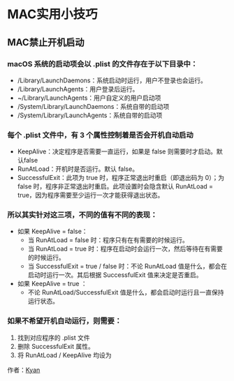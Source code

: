 # MAC实用小技巧

## MAC禁止开机启动

### macOS 系统的启动项会以 .plist 的文件存在于以下目录中：
- /Library/LaunchDaemons：系统启动时运行，用户不登录也会运行。
- /Library/LaunchAgents：用户登录后运行。
- ~/Library/LaunchAgents：用户自定义的用户启动项
- /System/Library/LaunchDaemons：系统自带的启动项
- /System/Library/LaunchAgents：系统自带的启动项

### 每个 .plist 文件中，有 3 个属性控制着是否会开机自动启动
- KeepAlive：决定程序是否需要一直运行，如果是 false 则需要时才启动。默认false
- RunAtLoad：开机时是否运行。默认 false。
- SuccessfulExit：此项为 true 时，程序正常退出时重启（即退出码为 0）；为 false 时，程序非正常退出时重启。此项设置时会隐含默认 RunAtLoad = true，因为程序需要至少运行一次才能获得退出状态。

### 所以其实针对这三项，不同的值有不同的表现：
- 如果 KeepAlive = false：
    + 当 RunAtLoad = false 时：程序只有在有需要的时候运行。
    + 当 RunAtLoad = true 时：程序在启动时会运行一次，然后等待在有需要的时候运行。
    + 当 SuccessfulExit = true / false 时：不论 RunAtLoad 值是什么，都会在启动时运行一次。其后根据 SuccessfulExit 值来决定是否重启。
- 如果 KeepAlive = true ：
    + 不论 RunAtLoad/SuccessfulExit 值是什么，都会启动时运行且一直保持运行状态。

### 如果不希望开机自动运行，则需要：
1. 找到对应程序的 .plist 文件
2. 删除 SuccessfulExit 属性。
3. 将 RunAtLoad / KeepAlive 均设为 <false/>

作者：[Kyan](https://www.zhihu.com/question/28268529/answer/355905456)
